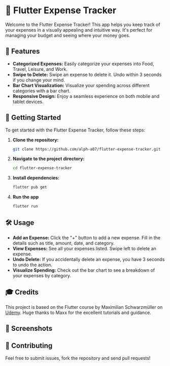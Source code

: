 # 💸 Flutter Expense Tracker

Welcome to the Flutter Expense Tracker! This app helps you keep track of your expenses in a visually
appealing and intuitive way. It's perfect for managing your budget and seeing where your money goes.

## 📱 Features

- **Categorized Expenses:** Easily categorize your expenses into Food, Travel, Leisure, and Work.
- **Swipe to Delete:** Swipe an expense to delete it. Undo within 3 seconds if you change your mind.
- **Bar Chart Visualization:** Visualize your spending across different categories with a bar chart.
- **Responsive Design:** Enjoy a seamless experience on both mobile and tablet devices.

## 🚀 Getting Started

To get started with the Flutter Expense Tracker, follow these steps:

1. **Clone the repository:**

    ```sh
    git clone https://github.com/alph-a07/flutter-expense-tracker.git
    ```

2. **Navigate to the project directory:**

    ```sh
    cd flutter-expense-tracker
    ```

3. **Install dependencies:**

    ```sh
    flutter pub get
    ```

4. **Run the app**

    ```sh
    flutter run
    ```

## 🛠️ Usage

- **Add an Expense:** Click the "+" button to add a new expense. Fill in the details such as title,
  amount, date, and category.
- **View Expenses:** See all your expenses listed. Swipe left to delete an expense.
- **Undo Delete:** If you accidentally delete an expense, you have 3 seconds to undo the action.
- **Visualize Spending:** Check out the bar chart to see a breakdown of your expenses by category.

## 🎓 Credits

This project is based on the Flutter course by Maximilian Schwarzmüller
on [Udemy](https://www.udemy.com/course/learn-flutter-dart-to-build-ios-android-apps/). Huge thanks
to Maxx for the excellent tutorials and guidance.

## 📸 Screenshots

## 🌟 Contributing

Feel free to submit issues, fork the repository and send pull requests!
